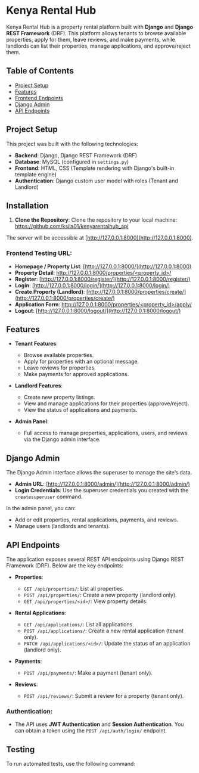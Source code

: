 # **Kenya Rental Hub**

Kenya Rental Hub is a property rental platform built with **Django** and **Django REST Framework** (DRF). This platform allows tenants to browse available properties, apply for them, leave reviews, and make payments, while landlords can list their properties, manage applications, and approve/reject them.

## **Table of Contents**
- [Project Setup](#project-setup)
- [Features](#features)
- [Frontend Endpoints](#frontend-endpoints)
- [Django Admin](#django-admin)
- [API Endpoints](#api-endpoints)

## **Project Setup**

This project was built with the following technologies:
- **Backend**: Django, Django REST Framework (DRF)
- **Database**: MySQL (configured in `settings.py`)
- **Frontend**: HTML, CSS (Template rendering with Django's built-in template engine)
- **Authentication**: Django custom user model with roles (Tenant and Landlord)

## **Installation**

1. **Clone the Repository**:
   Clone the repository to your local machine: https://github.com/ksila01/kenyarentalhub_api


The server will be accessible at [http://127.0.0.1:8000](http://127.0.0.1:8000).

### **Frontend Testing URL**:
- **Homepage / Property List**: [http://127.0.0.1:8000/](http://127.0.0.1:8000)
- **Property Detail**: [http://127.0.0.1:8000/properties/<property_id>/](http://127.0.0.1:8000/properties/2/)
- **Register**: [http://127.0.0.1:8000/register/](http://127.0.0.1:8000/register/)
- **Login**: [http://127.0.0.1:8000/login/](http://127.0.0.1:8000/login/)
- **Create Property (Landlord)**: [http://127.0.0.1:8000/properties/create/](http://127.0.0.1:8000/properties/create/)
- **Application Form**: [http://127.0.0.1:8000/properties/<property_id>/apply/](http://127.0.0.1:8000/properties/3/apply/)
- **Logout**: [http://127.0.0.1:8000/logout/](http://127.0.0.1:8000/logout/)

## **Features**

- **Tenant Features**:
  - Browse available properties.
  - Apply for properties with an optional message.
  - Leave reviews for properties.
  - Make payments for approved applications.

- **Landlord Features**:
  - Create new property listings.
  - View and manage applications for their properties (approve/reject).
  - View the status of applications and payments.

- **Admin Panel**:
  - Full access to manage properties, applications, users, and reviews via the Django admin interface.

## **Django Admin**

The Django Admin interface allows the superuser to manage the site’s data.

- **Admin URL**: [http://127.0.0.1:8000/admin/](http://127.0.0.1:8000/admin/)
- **Login Credentials**: Use the superuser credentials you created with the `createsuperuser` command.

In the admin panel, you can:
- Add or edit properties, rental applications, payments, and reviews.
- Manage users (landlords and tenants).

## **API Endpoints**

The application exposes several REST API endpoints using Django REST Framework (DRF). Below are the key endpoints:

- **Properties**:
  - `GET /api/properties/`: List all properties.
  - `POST /api/properties/`: Create a new property (landlord only).
  - `GET /api/properties/<id>/`: View property details.
  
- **Rental Applications**:
  - `GET /api/applications/`: List all applications.
  - `POST /api/applications/`: Create a new rental application (tenant only).
  - `PATCH /api/applications/<id>/`: Update the status of an application (landlord only).

- **Payments**:
  - `POST /api/payments/`: Make a payment (tenant only).

- **Reviews**:
  - `POST /api/reviews/`: Submit a review for a property (tenant only).

### Authentication:
- The API uses **JWT Authentication** and **Session Authentication**. You can obtain a token using the `POST /api/auth/login/` endpoint.

## **Testing**

To run automated tests, use the following command:


